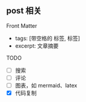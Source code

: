 ## post 相关

Front Matter
- tags: [带空格的 标签, 标签]
- excerpt: 文章摘要

TODO
- [ ] 搜索
- [ ] 评论
- [ ] 图表，如 mermaid、latex
- [x] 代码复制